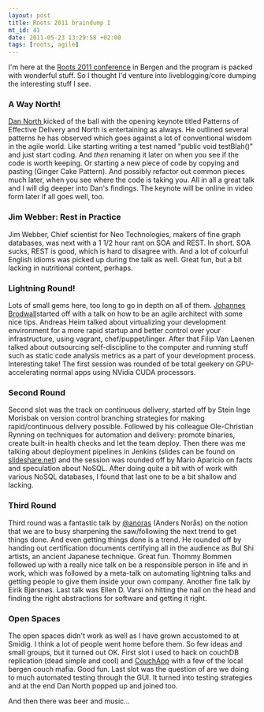 ```yaml
--- 
layout: post
title: Roots 2011 braindump I
mt_id: 41
date: 2011-05-23 13:29:58 +02:00
tags: [roots, agile]
---
```


<p>I'm here at the <a href="http://rootsconf.no/">Roots 2011 conference</a> in Bergen and the program is packed with wonderful stuff. So I thought I'd venture into liveblogging/core dumping the interesting stuff I see.</p>

<h3>A Way North!</h3>
<p><a href="http://dannorth.net/">Dan North </a>kicked of the ball with the opening keynote titled Patterns of Effective Delivery and North is entertaining as always. He outlined several patterns he has observed which goes against a lot of conventional wisdom in the agile world. Like starting writing a test named "public void testBlah()" and just start coding. And <i>then</i>&nbsp;renaming it later on when you see if the code is worth keeping. Or starting a new piece of code by copying and pasting (Ginger Cake Pattern). And possibly refactor out common pieces much later, when you see where the code is taking you. All in all a great talk and I will dig deeper into Dan's findings. The keynote will be online in video form later if all goes well, too.&nbsp;
</p>

<h3>Jim Webber: Rest in Practice</h3>
<p>Jim Webber, Chief scientist for Neo Technologies, makers of fine graph databases, was next with a 1 1/2 hour rant on SOA and REST. In short. SOA sucks, REST is good, which is hard to disagree with. And a lot of colourful English idioms was picked up during the talk as well. Great fun, but a bit lacking in nutritional content, perhaps.
</p>

<h3>Lightning Round!</h3>
<p>Lots of small gems here, too long to go in depth on all of them. <a href="http://johannesbrodwall.com/">Johannes Brodwall</a>started off with a talk on how to be an agile architect with some nice tips. Andreas Heim talked about virtualizing your development environment for a more rapid startup and better control over your infrastructure, using vagrant, chef/puppet/linger. After that Filip Van Laenen talked about outsourcing self-discipline to the computer and running stuff such as static code analysis metrics as a part of your development process. Interesting take! The first session was rounded of be total geekery on GPU-accelerating normal apps using NVidia CUDA processors.</p>

<h3>Second Round</h3>
<p>Second slot was the track on continuous delivery, started off by Stein Inge Morisbak on version control branching strategies for making rapid/continuous delivery possible. Followed by his colleague Ole-Christian Rynning on techniques for automation and delivery: promote binaries, create built-in health checks and let the team deploy. Then there was me talking about deployment pipelines in Jenkins (slides can be found on <a href="http://www.slideshare.net/knuthaug/cranking-ci-to-11-deployment-pipelines">slideshare.net</a>) and the session was rounded off by Mario Aparicio on facts and speculation about NoSQL. After doing quite a bit with of work with various NoSQL databases, I found that last one to be a bit shallow and lacking.</p>

<h3>Third Round</h3>
<p>Third round was a fantastic talk by <a href="https://twitter.com/anoras">@anoras</a> (Anders Nor&aring;s) on the notion that we are to busy sharpening the saw/following the next trend to get things done. And even getting things done is a trend. He rounded off by handing out certification documents certifying all in the audience as Bul Shi artists, an ancient Japanese technique. Great fun. Thommy Bommen followed up with a really nice talk on be a responsible person in life and in work, which was followed by a meta-talk on automating lightning talks and getting people to give them inside your own company. Another fine talk by Eirik Bj&oslash;rsn&oslash;s. Last talk was Ellen D. Varsi on hitting the nail on the head and finding the right abstractions for software and getting it right.</p>

<h3>Open Spaces</h3>

<p>The open spaces didn't work as well as I have grown accustomed to at Smidig. I think a lot of people went home before them. So few ideas and small groups, but it turned out OK. First slot i used to hack on couchDB replication (dead simple and cool) and <a href="http://couchapp.org/page/index">CouchApp</a> with a few of the local bergen couch mafia. Good fun. Last slot was the question of are we doing to much automated testing through the GUI. It turned into testing strategies and at the end Dan North popped up and joined too.</p>

<p>And then there was beer and music...</p>
